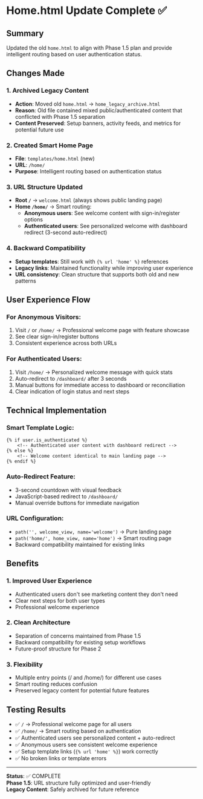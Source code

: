 # Home.html Update Complete ✅

## Summary
Updated the old `home.html` to align with Phase 1.5 plan and provide intelligent routing based on user authentication status.

## Changes Made

### 1. Archived Legacy Content
- **Action**: Moved old `home.html` → `home_legacy_archive.html`
- **Reason**: Old file contained mixed public/authenticated content that conflicted with Phase 1.5 separation
- **Content Preserved**: Setup banners, activity feeds, and metrics for potential future use

### 2. Created Smart Home Page
- **File**: `templates/home.html` (new)
- **URL**: `/home/` 
- **Purpose**: Intelligent routing based on authentication status

### 3. URL Structure Updated
- **Root `/`** → `welcome.html` (always shows public landing page)
- **Home `/home/`** → Smart routing:
  - **Anonymous users**: See welcome content with sign-in/register options
  - **Authenticated users**: See personalized welcome with dashboard redirect (3-second auto-redirect)

### 4. Backward Compatibility
- **Setup templates**: Still work with `{% url 'home' %}` references
- **Legacy links**: Maintained functionality while improving user experience
- **URL consistency**: Clean structure that supports both old and new patterns

## User Experience Flow

### For Anonymous Visitors:
1. Visit `/` or `/home/` → Professional welcome page with feature showcase
2. See clear sign-in/register buttons
3. Consistent experience across both URLs

### For Authenticated Users:
1. Visit `/home/` → Personalized welcome message with quick stats
2. Auto-redirect to `/dashboard/` after 3 seconds
3. Manual buttons for immediate access to dashboard or reconciliation
4. Clear indication of login status and next steps

## Technical Implementation

### Smart Template Logic:
```django
{% if user.is_authenticated %}
    <!-- Authenticated user content with dashboard redirect -->
{% else %}
    <!-- Welcome content identical to main landing page -->
{% endif %}
```

### Auto-Redirect Feature:
- 3-second countdown with visual feedback
- JavaScript-based redirect to `/dashboard/`
- Manual override buttons for immediate navigation

### URL Configuration:
- `path('', welcome_view, name='welcome')` → Pure landing page
- `path('home/', home_view, name='home')` → Smart routing page
- Backward compatibility maintained for existing links

## Benefits

### 1. **Improved User Experience**
- Authenticated users don't see marketing content they don't need
- Clear next steps for both user types
- Professional welcome experience

### 2. **Clean Architecture**
- Separation of concerns maintained from Phase 1.5
- Backward compatibility for existing setup workflows
- Future-proof structure for Phase 2

### 3. **Flexibility**
- Multiple entry points (/ and /home/) for different use cases
- Smart routing reduces confusion
- Preserved legacy content for potential future features

## Testing Results
- ✅ `/` → Professional welcome page for all users
- ✅ `/home/` → Smart routing based on authentication
- ✅ Authenticated users see personalized content + auto-redirect
- ✅ Anonymous users see consistent welcome experience
- ✅ Setup template links (`{% url 'home' %}`) work correctly
- ✅ No broken links or template errors

---
**Status**: ✅ COMPLETE  
**Phase 1.5**: URL structure fully optimized and user-friendly  
**Legacy Content**: Safely archived for future reference
